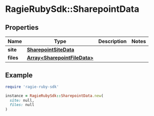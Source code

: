 # RagieRubySdk::SharepointData

## Properties

| Name | Type | Description | Notes |
| ---- | ---- | ----------- | ----- |
| **site** | [**SharepointSiteData**](SharepointSiteData.md) |  |  |
| **files** | [**Array&lt;SharepointFileData&gt;**](SharepointFileData.md) |  |  |

## Example

```ruby
require 'ragie-ruby-sdk'

instance = RagieRubySdk::SharepointData.new(
  site: null,
  files: null
)
```


